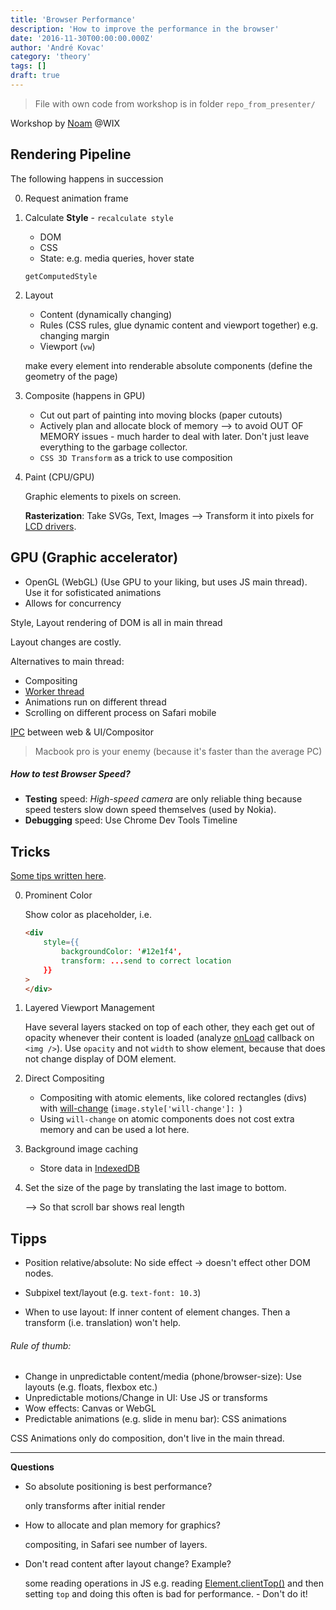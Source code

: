```yaml
---
title: 'Browser Performance'
description: 'How to improve the performance in the browser'
date: '2016-11-30T00:00:00.000Z'
author: 'André Kovac'
category: 'theory'
tags: []
draft: true
---
```


>File with own code from workshop is in folder `repo_from_presenter/`


Workshop by [Noam](https://github.com/noamr) @WIX

## Rendering Pipeline

The following happens in succession

0. Request animation frame

1. Calculate **Style** - `recalculate style`

	* DOM
	* CSS
	* State: e.g. media queries, hover state

	`getComputedStyle`

2. Layout

	* Content (dynamically changing)
	* Rules (CSS rules, glue dynamic content and viewport together) e.g. changing margin
	* Viewport (`vw`)

	make every element into renderable absolute components (define the geometry of the page)

3. Composite (happens in GPU)

	* Cut out part of painting into moving blocks (paper cutouts)
	* Actively plan and allocate block of memory --> to avoid OUT OF MEMORY issues - much harder to deal with later. Don't just leave everything to the garbage collector.
	* `CSS 3D Transform` as a trick to use composition

3. Paint (CPU/GPU)

	Graphic elements to pixels on screen.

	**Rasterization**: Take SVGs, Text, Images --> Transform it into pixels for [LCD drivers](https://en.wikipedia.org/wiki/Display_driver).

## GPU	(Graphic accelerator)

* OpenGL (WebGL) (Use GPU to your liking, but uses JS main thread). Use it for sofisticated animations
* Allows for concurrency

Style, Layout rendering of DOM is all in main thread

Layout changes are costly.

Alternatives to main thread:

* Compositing
* [Worker thread](https://developer.mozilla.org/en-US/docs/Web/API/Web_Workers_API/Using_web_workers)
* Animations run on different thread
* Scrolling on different process on Safari mobile

[IPC](https://en.wikipedia.org/wiki/Inter-process_communication) between web & UI/Compositor


>Macbook pro is your enemy	(because it's faster than the average PC)

##### How to test Browser Speed?

* **Testing** speed: *High-speed camera* are only reliable thing because speed testers slow down speed themselves (used by Nokia).
* **Debugging** speed: Use Chrome Dev Tools Timeline


## Tricks

[Some tips written here](https://github.com/noamr/mwgworkshop).

0. Prominent Color

	Show color as placeholder, i.e.

	```html
	<div
		style={{
			backgroundColor: '#12e1f4',
			transform: ...send to correct location
		}}
	>
	</div>
	```

1. Layered Viewport Management

	Have several layers stacked on top of each other, they each get out of opacity whenever their content is loaded (analyze [onLoad](http://www.w3schools.com/jsref/event_onload.asp) callback on `<img />`). Use `opacity` and not `width` to show element, because that does not change display of DOM element.

2. Direct Compositing

	* Compositing with atomic elements, like colored rectangles (divs) with [will-change](https://developer.mozilla.org/en-US/docs/Web/CSS/will-change) (`image.style['will-change']: `)
	* Using `will-change` on atomic components does not cost extra memory and can be used a lot here.

3. Background image caching

	* Store data in [IndexedDB](https://developer.mozilla.org/en-US/docs/Web/API/IndexedDB_API)

4. Set the size of the page by translating the last image to bottom.

	--> So that scroll bar shows real length


## Tipps

* Position relative/absolute: No side effect -> doesn't effect other DOM nodes.

* Subpixel text/layout (e.g. `text-font: 10.3`)

* When to use layout: If inner content of element changes. Then a transform (i.e. translation) won't help.

###### Rule of thumb:

* Change in unpredictable content/media (phone/browser-size): Use layouts (e.g. floats, flexbox etc.)
* Unpredictable motions/Change in UI: Use JS or transforms
* Wow effects: Canvas or WebGL
* Predictable animations (e.g. slide in menu bar): CSS animations

CSS Animations only do composition, don't live in the main thread.

-----
**Questions**

* So absolute positioning is best performance?

	only transforms after initial render

* How to allocate and plan memory for graphics?

	compositing, in Safari see number of layers.

* Don't read content after layout change? Example?

	some reading operations in JS e.g. reading [Element.clientTop()](https://developer.mozilla.org/en-US/docs/Web/API/Element/clientTop) and then setting `top` and doing this often is bad for performance. - Don't do it!